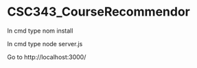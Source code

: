 # CSC343_CourseRecommendor

In cmd type nom install

In cmd type node server.js

Go to http://localhost:3000/
